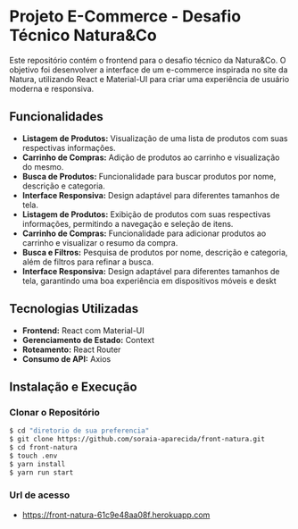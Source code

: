 # Projeto E-Commerce - Desafio Técnico Natura&Co

Este repositório contém o frontend para o desafio técnico da Natura&Co. O objetivo foi desenvolver a interface de um e-commerce inspirada no site da Natura, utilizando React e Material-UI para criar uma experiência de usuário moderna e responsiva.

## Funcionalidades

- **Listagem de Produtos:** Visualização de uma lista de produtos com suas respectivas informações.
- **Carrinho de Compras:** Adição de produtos ao carrinho e visualização do mesmo.
- **Busca de Produtos:** Funcionalidade para buscar produtos por nome, descrição e categoria.
- **Interface Responsiva:** Design adaptável para diferentes tamanhos de tela.
- **Listagem de Produtos:** Exibição de produtos com suas respectivas informações, permitindo a navegação e seleção de itens.
- **Carrinho de Compras:** Funcionalidade para adicionar produtos ao carrinho e visualizar o resumo da compra.
- **Busca e Filtros:** Pesquisa de produtos por nome, descrição e categoria, além de filtros para refinar a busca.
- **Interface Responsiva:** Design adaptável para diferentes tamanhos de tela, garantindo uma boa experiência em dispositivos móveis e deskt

## Tecnologias Utilizadas

- **Frontend:** React com Material-UI
- **Gerenciamento de Estado:** Context
- **Roteamento:** React Router
- **Consumo de API:** Axios

## Instalação e Execução

### Clonar o Repositório

```bash
$ cd "diretorio de sua preferencia"
$ git clone https://github.com/soraia-aparecida/front-natura.git
$ cd front-natura
$ touch .env
$ yarn install
$ yarn run start
```

### Url de acesso
- https://front-natura-61c9e48aa08f.herokuapp.com